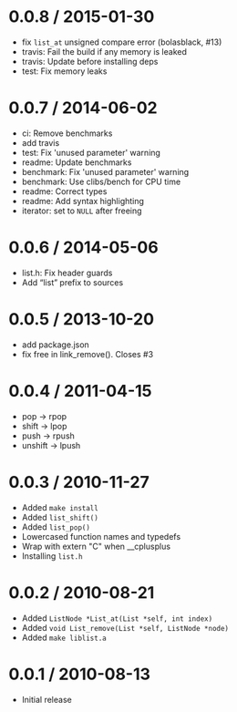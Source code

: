 
0.0.8 / 2015-01-30
==================

  * fix `list_at` unsigned compare error (bolasblack, #13)
  * travis: Fail the build if any memory is leaked
  * travis: Update before installing deps
  * test: Fix memory leaks

0.0.7 / 2014-06-02
==================

 * ci: Remove benchmarks
 * add travis
 * test: Fix 'unused parameter' warning
 * readme: Update benchmarks
 * benchmark: Fix 'unused parameter' warning
 * benchmark: Use clibs/bench for CPU time
 * readme: Correct types
 * readme: Add syntax highlighting
 * iterator: set to `NULL` after freeing

0.0.6 / 2014-05-06
==================

 * list.h: Fix header guards
 * Add “list” prefix to sources

0.0.5 / 2013-10-20 
==================

 * add package.json
 * fix free in link_remove(). Closes #3

0.0.4 / 2011-04-15 
==================

  * pop -> rpop
  * shift -> lpop
  * push -> rpush
  * unshift -> lpush

0.0.3 / 2010-11-27 
==================

  * Added `make install`
  * Added `list_shift()`
  * Added `list_pop()`
  * Lowercased function names and typedefs
  * Wrap with extern "C" when \_\_cplusplus
  * Installing `list.h`

0.0.2 / 2010-08-21 
==================

  * Added `ListNode *List_at(List *self, int index)`
  * Added `void List_remove(List *self, ListNode *node)`
  * Added `make liblist.a`

0.0.1 / 2010-08-13 
==================

  * Initial release
